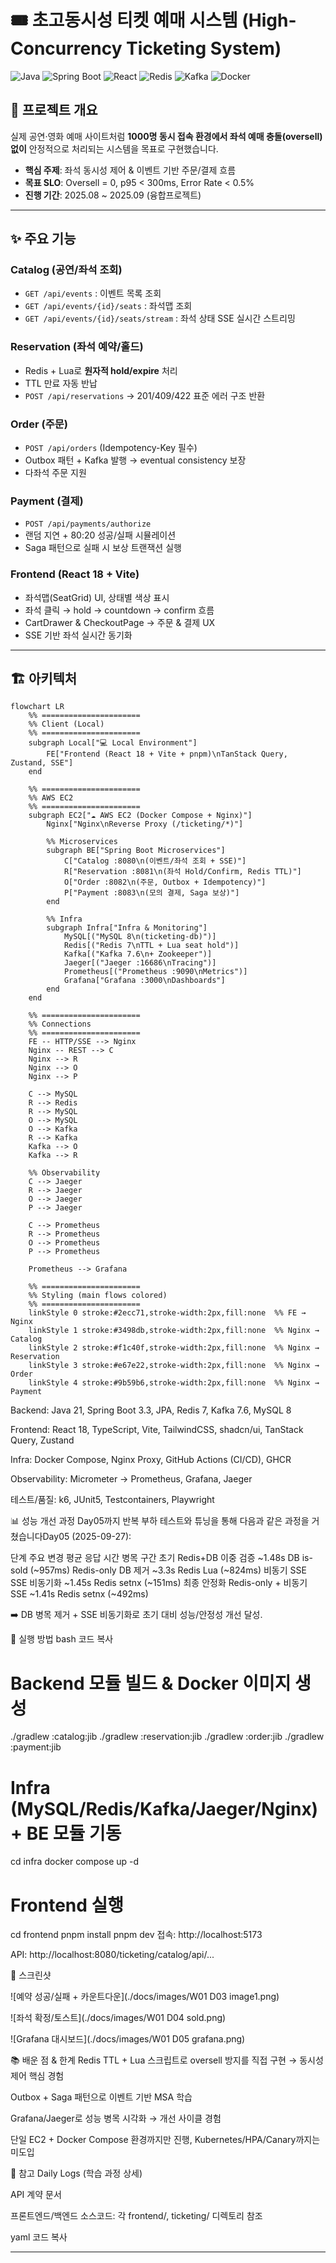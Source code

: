 # 🎟️ 초고동시성 티켓 예매 시스템 (High-Concurrency Ticketing System)

![Java](https://img.shields.io/badge/Java-21-blue) 
![Spring Boot](https://img.shields.io/badge/SpringBoot-3.3-green) 
![React](https://img.shields.io/badge/React-18-61DAFB) 
![Redis](https://img.shields.io/badge/Redis-7-red) 
![Kafka](https://img.shields.io/badge/Kafka-7.6-black) 
![Docker](https://img.shields.io/badge/Docker-Compose-blue)

## 📖 프로젝트 개요
실제 공연·영화 예매 사이트처럼 **1000명 동시 접속 환경에서 좌석 예매 충돌(oversell) 없이** 안정적으로 처리되는 시스템을 목표로 구현했습니다.  

- **핵심 주제**: 좌석 동시성 제어 & 이벤트 기반 주문/결제 흐름
- **목표 SLO**: Oversell = 0, p95 < 300ms, Error Rate < 0.5%
- **진행 기간**: 2025.08 ~ 2025.09 (융합프로젝트)

---

## ✨ 주요 기능
### Catalog (공연/좌석 조회)
- `GET /api/events` : 이벤트 목록 조회
- `GET /api/events/{id}/seats` : 좌석맵 조회
- `GET /api/events/{id}/seats/stream` : 좌석 상태 SSE 실시간 스트리밍

### Reservation (좌석 예약/홀드)
- Redis + Lua로 **원자적 hold/expire** 처리
- TTL 만료 자동 반납
- `POST /api/reservations` → 201/409/422 표준 에러 구조 반환

### Order (주문)
- `POST /api/orders` (Idempotency-Key 필수)  
- Outbox 패턴 + Kafka 발행 → eventual consistency 보장
- 다좌석 주문 지원

### Payment (결제)
- `POST /api/payments/authorize`  
- 랜덤 지연 + 80:20 성공/실패 시뮬레이션  
- Saga 패턴으로 실패 시 보상 트랜잭션 실행

### Frontend (React 18 + Vite)
- 좌석맵(SeatGrid) UI, 상태별 색상 표시
- 좌석 클릭 → hold → countdown → confirm 흐름
- CartDrawer & CheckoutPage → 주문 & 결제 UX
- SSE 기반 좌석 실시간 동기화

---

## 🏗️ 아키텍처
```mermaid
flowchart LR
    %% ======================
    %% Client (Local)
    %% ======================
    subgraph Local["💻 Local Environment"]
        FE["Frontend (React 18 + Vite + pnpm)\nTanStack Query, Zustand, SSE"]
    end

    %% ======================
    %% AWS EC2
    %% ======================
    subgraph EC2["☁️ AWS EC2 (Docker Compose + Nginx)"]
        Nginx["Nginx\nReverse Proxy (/ticketing/*)"]

        %% Microservices
        subgraph BE["Spring Boot Microservices"]
            C["Catalog :8080\n(이벤트/좌석 조회 + SSE)"] 
            R["Reservation :8081\n(좌석 Hold/Confirm, Redis TTL)"] 
            O["Order :8082\n(주문, Outbox + Idempotency)"] 
            P["Payment :8083\n(모의 결제, Saga 보상)"] 
        end

        %% Infra
        subgraph Infra["Infra & Monitoring"]
            MySQL[("MySQL 8\n(ticketing-db)")]
            Redis[("Redis 7\nTTL + Lua seat hold")]
            Kafka[("Kafka 7.6\n+ Zookeeper")]
            Jaeger[("Jaeger :16686\nTracing")]
            Prometheus[("Prometheus :9090\nMetrics")]
            Grafana["Grafana :3000\nDashboards"]
        end
    end

    %% ======================
    %% Connections
    %% ======================
    FE -- HTTP/SSE --> Nginx
    Nginx -- REST --> C
    Nginx --> R
    Nginx --> O
    Nginx --> P

    C --> MySQL
    R --> Redis
    R --> MySQL
    O --> MySQL
    O --> Kafka
    R --> Kafka
    Kafka --> O
    Kafka --> R

    %% Observability
    C --> Jaeger
    R --> Jaeger
    O --> Jaeger
    P --> Jaeger

    C --> Prometheus
    R --> Prometheus
    O --> Prometheus
    P --> Prometheus

    Prometheus --> Grafana

    %% ======================
    %% Styling (main flows colored)
    %% ======================
    linkStyle 0 stroke:#2ecc71,stroke-width:2px,fill:none  %% FE → Nginx
    linkStyle 1 stroke:#3498db,stroke-width:2px,fill:none  %% Nginx → Catalog
    linkStyle 2 stroke:#f1c40f,stroke-width:2px,fill:none  %% Nginx → Reservation
    linkStyle 3 stroke:#e67e22,stroke-width:2px,fill:none  %% Nginx → Order
    linkStyle 4 stroke:#9b59b6,stroke-width:2px,fill:none  %% Nginx → Payment
```
Backend: Java 21, Spring Boot 3.3, JPA, Redis 7, Kafka 7.6, MySQL 8

Frontend: React 18, TypeScript, Vite, TailwindCSS, shadcn/ui, TanStack Query, Zustand

Infra: Docker Compose, Nginx Proxy, GitHub Actions (CI/CD), GHCR

Observability: Micrometer → Prometheus, Grafana, Jaeger

테스트/품질: k6, JUnit5, Testcontainers, Playwright

📊 성능 개선 과정
Day05까지 반복 부하 테스트와 튜닝을 통해 다음과 같은 과정을 거쳤습니다Day05 (2025-09-27):

단계	주요 변경	평균 응답 시간	병목 구간
초기	Redis+DB 이중 검증	~1.48s	DB is-sold (~957ms)
Redis-only	DB 제거	~3.3s	Redis Lua (~824ms)
비동기 SSE	SSE 비동기화	~1.45s	Redis setnx (~151ms)
최종 안정화	Redis-only + 비동기 SSE	~1.41s	Redis setnx (~492ms)

➡️ DB 병목 제거 + SSE 비동기화로 초기 대비 성능/안정성 개선 달성.

🚀 실행 방법
bash
코드 복사
# Backend 모듈 빌드 & Docker 이미지 생성
./gradlew :catalog:jib
./gradlew :reservation:jib
./gradlew :order:jib
./gradlew :payment:jib

# Infra (MySQL/Redis/Kafka/Jaeger/Nginx) + BE 모듈 기동
cd infra
docker compose up -d

# Frontend 실행
cd frontend
pnpm install
pnpm dev
접속: http://localhost:5173

API: http://localhost:8080/ticketing/catalog/api/...

📸 스크린샷

![예약 성공/실패 + 카운트다운](./docs/images/W01 D03 image1.png)

![좌석 확정/토스트](./docs/images/W01 D04 sold.png)

![Grafana 대시보드](./docs/images/W01 D05 grafana.png)



📚 배운 점 & 한계
Redis TTL + Lua 스크립트로 oversell 방지를 직접 구현 → 동시성 제어 핵심 경험

Outbox + Saga 패턴으로 이벤트 기반 MSA 학습

Grafana/Jaeger로 성능 병목 시각화 → 개선 사이클 경험

단일 EC2 + Docker Compose 환경까지만 진행, Kubernetes/HPA/Canary까지는 미도입

📝 참고
Daily Logs (학습 과정 상세)

API 계약 문서

프론트엔드/백엔드 소스코드: 각 frontend/, ticketing/ 디렉토리 참조

yaml
코드 복사

---
